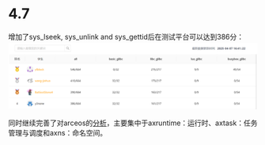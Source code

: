 # 4.7

增加了sys_lseek, sys_unlink and sys_gettid后在测试平台可以达到386分：
![](../../asserts/day407-1.png ':class=myImageClass')

同时继续完善了对arceos的[分析](../../docs/技术文档/arceos.md)，主要集中于axruntime：运行时、axtask：任务管理与调度和axns：命名空间。

